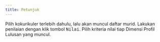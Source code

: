 ```yaml
---
title: Petunjuk
---
```


Pilih kokurikuler terlebih dahulu, lalu akan muncul daftar murid. Lakukan penilaian dengan klik tombol <kbd class="kbd">Nilai</kbd>. Pilih kriteria nilai tiap Dimensi Profil Lulusan yang muncul.

